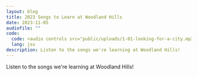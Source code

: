 ```yaml
---
layout: blog
title: 2023 Songs to Learn at Woodland Hills
date: 2023-11-05
audiofile: ""
code:
  code: <audio controls src="public/uploads/1-01-looking-for-a-city.mp3"></audio>
  lang: jsx
description: Listen to the songs we're learning at Woodland Hills!
---
```

Listen to the songs we're learning at Woodland Hills!